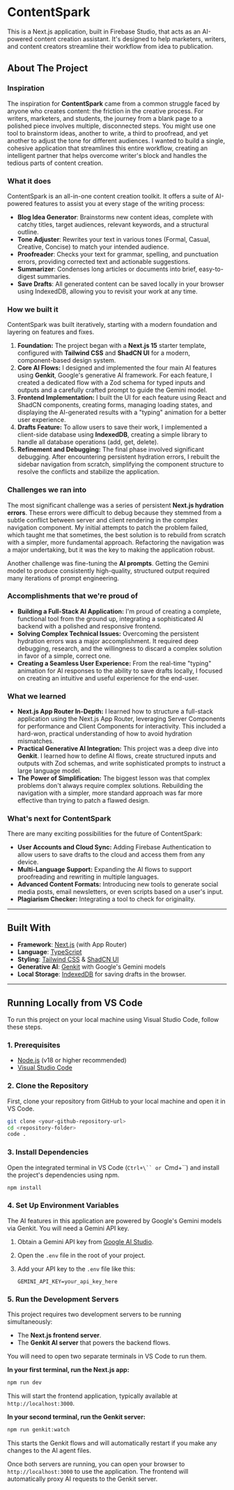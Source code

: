 # ContentSpark

This is a Next.js application, built in Firebase Studio, that acts as an AI-powered content creation assistant. It's designed to help marketers, writers, and content creators streamline their workflow from idea to publication.

## About The Project

### Inspiration

The inspiration for **ContentSpark** came from a common struggle faced by anyone who creates content: the friction in the creative process. For writers, marketers, and students, the journey from a blank page to a polished piece involves multiple, disconnected steps. You might use one tool to brainstorm ideas, another to write, a third to proofread, and yet another to adjust the tone for different audiences. I wanted to build a single, cohesive application that streamlines this entire workflow, creating an intelligent partner that helps overcome writer's block and handles the tedious parts of content creation.

### What it does

ContentSpark is an all-in-one content creation toolkit. It offers a suite of AI-powered features to assist you at every stage of the writing process:

-   **Blog Idea Generator**: Brainstorms new content ideas, complete with catchy titles, target audiences, relevant keywords, and a structural outline.
-   **Tone Adjuster**: Rewrites your text in various tones (Formal, Casual, Creative, Concise) to match your intended audience.
-   **Proofreader**: Checks your text for grammar, spelling, and punctuation errors, providing corrected text and actionable suggestions.
-   **Summarizer**: Condenses long articles or documents into brief, easy-to-digest summaries.
-   **Save Drafts**: All generated content can be saved locally in your browser using IndexedDB, allowing you to revisit your work at any time.

### How we built it

ContentSpark was built iteratively, starting with a modern foundation and layering on features and fixes.

1.  **Foundation:** The project began with a **Next.js 15** starter template, configured with **Tailwind CSS** and **ShadCN UI** for a modern, component-based design system.
2.  **Core AI Flows:** I designed and implemented the four main AI features using **Genkit**, Google's generative AI framework. For each feature, I created a dedicated flow with a Zod schema for typed inputs and outputs and a carefully crafted prompt to guide the Gemini model.
3.  **Frontend Implementation:** I built the UI for each feature using React and ShadCN components, creating forms, managing loading states, and displaying the AI-generated results with a "typing" animation for a better user experience.
4.  **Drafts Feature:** To allow users to save their work, I implemented a client-side database using **IndexedDB**, creating a simple library to handle all database operations (add, get, delete).
5.  **Refinement and Debugging:** The final phase involved significant debugging. After encountering persistent hydration errors, I rebuilt the sidebar navigation from scratch, simplifying the component structure to resolve the conflicts and stabilize the application.

### Challenges we ran into

The most significant challenge was a series of persistent **Next.js hydration errors**. These errors were difficult to debug because they stemmed from a subtle conflict between server and client rendering in the complex navigation component. My initial attempts to patch the problem failed, which taught me that sometimes, the best solution is to rebuild from scratch with a simpler, more fundamental approach. Refactoring the navigation was a major undertaking, but it was the key to making the application robust.

Another challenge was fine-tuning the **AI prompts**. Getting the Gemini model to produce consistently high-quality, structured output required many iterations of prompt engineering.

### Accomplishments that we're proud of

-   **Building a Full-Stack AI Application:** I'm proud of creating a complete, functional tool from the ground up, integrating a sophisticated AI backend with a polished and responsive frontend.
-   **Solving Complex Technical Issues:** Overcoming the persistent hydration errors was a major accomplishment. It required deep debugging, research, and the willingness to discard a complex solution in favor of a simple, correct one.
-   **Creating a Seamless User Experience:** From the real-time "typing" animation for AI responses to the ability to save drafts locally, I focused on creating an intuitive and useful experience for the end-user.

### What we learned

-   **Next.js App Router In-Depth:** I learned how to structure a full-stack application using the Next.js App Router, leveraging Server Components for performance and Client Components for interactivity. This included a hard-won, practical understanding of how to avoid hydration mismatches.
-   **Practical Generative AI Integration:** This project was a deep dive into **Genkit**. I learned how to define AI flows, create structured inputs and outputs with Zod schemas, and write sophisticated prompts to instruct a large language model.
-   **The Power of Simplification:** The biggest lesson was that complex problems don't always require complex solutions. Rebuilding the navigation with a simpler, more standard approach was far more effective than trying to patch a flawed design.

### What's next for ContentSpark

There are many exciting possibilities for the future of ContentSpark:

-   **User Accounts and Cloud Sync:** Adding Firebase Authentication to allow users to save drafts to the cloud and access them from any device.
-   **Multi-Language Support:** Expanding the AI flows to support proofreading and rewriting in multiple languages.
-   **Advanced Content Formats:** Introducing new tools to generate social media posts, email newsletters, or even scripts based on a user's input.
-   **Plagiarism Checker:** Integrating a tool to check for originality.

---

## Built With

*   **Framework**: [Next.js](https://nextjs.org/) (with App Router)
*   **Language**: [TypeScript](https://www.typescriptlang.org/)
*   **Styling**: [Tailwind CSS](https://tailwindcss.com/) & [ShadCN UI](https://ui.shadcn.com/)
*   **Generative AI**: [Genkit](https://firebase.google.com/docs/genkit) with Google's Gemini models
*   **Local Storage**: [IndexedDB](https://developer.mozilla.org/en-US/docs/Web/API/IndexedDB_API) for saving drafts in the browser.

---

## Running Locally from VS Code

To run this project on your local machine using Visual Studio Code, follow these steps.

### 1. Prerequisites

-   [Node.js](https://nodejs.org/) (v18 or higher recommended)
-   [Visual Studio Code](https://code.visualstudio.com/)

### 2. Clone the Repository

First, clone your repository from GitHub to your local machine and open it in VS Code.

```bash
git clone <your-github-repository-url>
cd <repository-folder>
code .
```

### 3. Install Dependencies

Open the integrated terminal in VS Code (`Ctrl+\`` or `Cmd+\``) and install the project's dependencies using npm.

```bash
npm install
```

### 4. Set Up Environment Variables

The AI features in this application are powered by Google's Gemini models via Genkit. You will need a Gemini API key.

1.  Obtain a Gemini API key from [Google AI Studio](https://makersuite.google.com/).
2.  Open the `.env` file in the root of your project.
3.  Add your API key to the `.env` file like this:

    ```
    GEMINI_API_KEY=your_api_key_here
    ```

### 5. Run the Development Servers

This project requires two development servers to be running simultaneously:

-   The **Next.js frontend server**.
-   The **Genkit AI server** that powers the backend flows.

You will need to open two separate terminals in VS Code to run them.

**In your first terminal, run the Next.js app:**

```bash
npm run dev
```

This will start the frontend application, typically available at `http://localhost:3000`.

**In your second terminal, run the Genkit server:**

```bash
npm run genkit:watch
```

This starts the Genkit flows and will automatically restart if you make any changes to the AI agent files.

Once both servers are running, you can open your browser to `http://localhost:3000` to use the application. The frontend will automatically proxy AI requests to the Genkit server.
